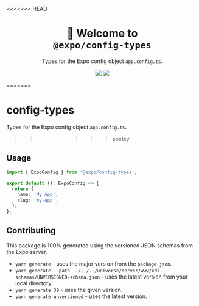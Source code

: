 <<<<<<< HEAD
<!-- Title -->
<h1 align="center">
👋 Welcome to <br><code>@expo/config-types</code>
</h1>

<p align="center">Types for the Expo config object <code>app.config.ts</code>.</p>

<p align="center">
  <img src="https://flat.badgen.net/packagephobia/install/@expo/config-types">

  <a href="https://www.npmjs.com/package/@expo/config-types">
    <img src="https://flat.badgen.net/npm/dw/@expo/config-types" target="_blank" />
  </a>
</p>

<!-- Body -->
=======
# config-types

Types for the Expo config object `app.config.ts`.
>>>>>>> apetey

## Usage

```ts
import { ExpoConfig } from '@expo/config-types';

export default (): ExpoConfig => {
  return {
    name: 'My App',
    slug: 'my-app',
  };
};
```

## Contributing

This package is 100% generated using the versioned JSON schemas from the Expo server.

- `yarn generate` - uses the major version from the `package.json`.
- `yarn generate --path ../../../universe/server/www/xdl-schemas/UNVERSIONED-schema.json` - uses the latest version from your local directory.
- `yarn generate 39` - uses the given version.
- `yarn generate unversioned` - uses the latest version.
